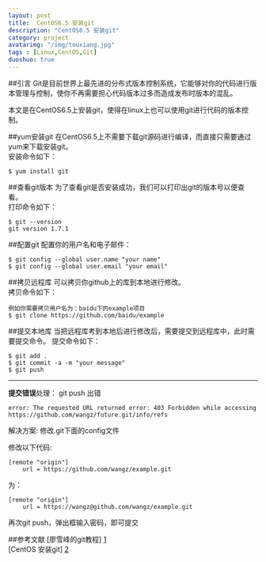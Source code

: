 ```yaml
---
layout: post
title:  CentOS6.5 安装git
description: "CentOS6.5 安装git"
category: project
avatarimg: "/img/touxiang.jpg"
tags : [Linux,CentOS,Git]
duoshuo: true
---
```

##引言
Git是目前世界上最先进的分布式版本控制系统，它能够对你的代码进行版本管理与控制，使你不再需要担心代码版本过多而造成发布时版本的混乱。

本文是在CentOS6.5上安装git，使得在linux上也可以使用git进行代码的版本控制。

<!-- more -->

##yum安装git
在CentOS6.5上不需要下载git源码进行编译，而直接只需要通过yum来下载安装git。	
安装命令如下：

	$ yum install git

##查看git版本
为了查看git是否安装成功，我们可以打印出git的版本号以便查看。   
打印命令如下：

	$ git --version
	git version 1.7.1

##配置git
配置你的用户名和电子邮件：

	$ git config --global user.name "your name"
	$ git config --global user.email "your email"


##拷贝远程库
可以拷贝你github上的库到本地进行修改。	
拷贝命令如下：

	例如你需要拷贝用户名为：baidu下的example项目
	$ git clone https://github.com/baidu/example

##提交本地库
当把远程库考到本地后进行修改后，需要提交到远程库中，此时需要提交命令。	
提交命令如下：

	$ git add .
	$ git commit -a -m "your message"
	$ git push

---

**提交错误**处理：
git push 出错

	error: The requested URL returned error: 403 Forbidden while accessing 		https://github.com/wangz/future.git/info/refs

解决方案:
修改.git下面的config文件

修改以下代码:

	[remote "origin"]
    	url = https://github.com/wangz/example.git

为：

	[remote "origin"]
    	url = https://wangz@github.com/wangz/example.git

再次git push，弹出框输入密码，即可提交

##参考文献
[廖雪峰的git教程] [1]    
[CentOS 安装git] [2]

[1]: http://www.liaoxuefeng.com/wiki/0013739516305929606dd18361248578c67b8067c8c017b000
[2]: http://blog.csdn.net/harith/article/details/17691839



